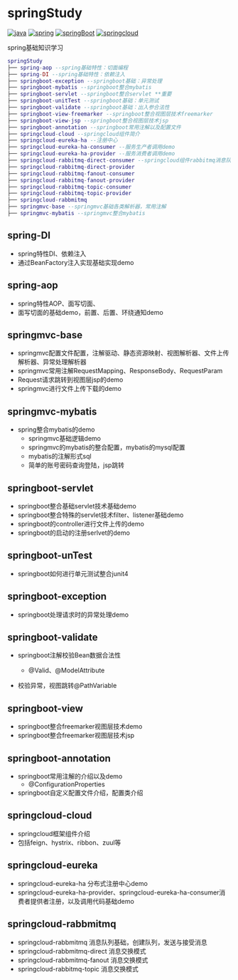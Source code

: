 # springStudy

[![java](https://img.shields.io/badge/JAVA-1.8+-green.svg)](#springcloud-eureka)  [![spring](https://img.shields.io/badge/apache-spring-green.svg)](#springcloud) [![springBoot](https://img.shields.io/badge/apache-springboot-green.svg)](#springcloud) [![springcloud](https://img.shields.io/badge/apache-springcloud-green.svg)]((#springcloud))

spring基础知识学习

~~~lua
springStudy
├── spring-aop --spring基础特性：切面编程
├── spring-DI --spring基础特性：依赖注入
├── springboot-exception --springboot基础：异常处理
├── springboot-mybatis --springboot整合mybatis
├── springboot-servlet --springboot整合servlet **重要
├── springboot-unitTest --springboot基础：单元测试
├── springboot-validate --springboot基础：出入参合法性
├── springboot-view-freemarker --springboot整合视图层技术freemarker
├── springboot-view-jsp --springboot整合视图层技术jsp
├── springboot-annotation --springboot常用注解以及配置文件
├── springcloud-cloud --springcloud组件简介
├── springcloud-eureka-ha --注册中心
├── springcloud-eureka-ha-consumer --服务生产者调用demo
├── springcloud-eureka-ha-provider --服务消费者调用demo
├── springcloud-rabbitmq-direct-consumer --springcloud组件rabbitmq消息队列
├── springcloud-rabbitmq-direct-provider
├── springcloud-rabbitmq-fanout-consumer
├── springcloud-rabbitmq-fanout-provider
├── springcloud-rabbitmq-topic-consumer
├── springcloud-rabbitmq-topic-provider
├── springcloud-rabbmitmq
├── springmvc-base --springmvc基础各类解析器，常用注解
├── springmvc-mybatis --springmvc整合mybatis
~~~



## spring-DI

* spring特性DI、依赖注入
* 通过BeanFactory注入实现基础实现demo

## spring-aop

* spring特性AOP、面写切面、
* 面写切面的基础demo，前置、后置、环绕通知demo

## springmvc-base

- springmvc配置文件配置，注解驱动、静态资源映射、视图解析器、文件上传解析器、异常处理解析器
- springmvc常用注解RequestMapping、ResponseBody、RequestParam
- Request请求跳转到视图层jsp的demo
- springmvc进行文件上传下载的demo

## springmvc-mybatis

- spring整合mybatis的demo
  - springmvc基础逻辑demo
  - springmvc的mybatis的整合配置，mybatis的mysql配置
  - mybatis的注解形式sql
  - 简单的账号密码查询登陆，jsp跳转

## springboot-servlet

- springboot整合基础servlet技术基础demo
- springboot整合特殊的servlet技术filter、listener基础demo
- springboot的controller进行文件上传的demo
- springboot的启动的注册serlvet的demo

## springboot-unTest

- springboot如何进行单元测试整合junit4

## springboot-exception 

* springboot处理请求时的异常处理demo

## springboot-validate

* springboot注解校验Bean数据合法性
  * @Valid、@ModelAttribute

* 校验异常，视图跳转@PathVariable

## springboot-view

* springboot整合freemarker视图层技术demo
* springboot整合freemarker视图层技术jsp

## springboot-annotation

* springboot常用注解的介绍以及demo
  * @ConfigurationProperties
* springboot自定义配置文件介绍，配置类介绍

## springcloud-cloud

* springcloud框架组件介绍
* 包括feign、hystrix、ribbon、zuul等

## springcloud-eureka

* springcloud-eureka-ha 分布式注册中心demo
* springcloud-eureka-ha-provider、springcloud-eureka-ha-consumer消费者提供者注册，以及调用代码基础demo

## springcloud-rabbmitmq

* springcloud-rabbmitmq 消息队列基础，创建队列，发送与接受消息
* springcloud-rabbmitmq-direct 消息交换模式
* springcloud-rabbmitmq-fanout 消息交换模式
* springcloud-rabbitmq-topic 消息交换模式
